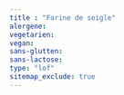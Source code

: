 ```yaml
---
title : "Farine de seigle"
alergene:
vegetarien:
vegan:
sans-glutten:
sans-lactose:
type: "lof"
sitemap_exclude: true
--- 
```

